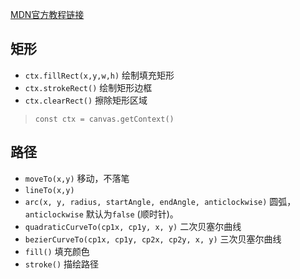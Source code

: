 [MDN官方教程链接](https://developer.mozilla.org/zh-CN/docs/Web/API/Canvas_API/Tutorial)

## 矩形
- `ctx.fillRect(x,y,w,h)` 绘制填充矩形
- `ctx.strokeRect()` 绘制矩形边框
- `ctx.clearRect()` 擦除矩形区域

> `const ctx = canvas.getContext()`

## 路径
- `moveTo(x,y)` 移动，不落笔
- `lineTo(x,y)`
- `arc(x, y, radius, startAngle, endAngle, anticlockwise)` 圆弧，`anticlockwise` 默认为`false` (顺时针)。
- `quadraticCurveTo(cp1x, cp1y, x, y)` 二次贝塞尔曲线
- `bezierCurveTo(cp1x, cp1y, cp2x, cp2y, x, y)` 三次贝塞尔曲线
- `fill()` 填充颜色
- `stroke()` 描绘路径

